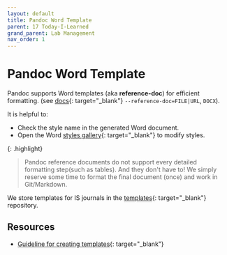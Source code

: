 ```yaml
---
layout: default
title: Pandoc Word Template
parent: 17 Today-I-Learned
grand_parent: Lab Management
nav_order: 1
---
```


# Pandoc Word Template

Pandoc supports Word templates (aka **reference-doc**) for efficient formatting. (see [docs](https://pandoc.org/MANUAL.html){: target="_blank"} `--reference-doc=FILE|URL`, `DOCX`).

It is helpful to:

- Check the style name in the generated Word document.
- Open the Word [styles gallery](https://support.microsoft.com/en-us/office/add-and-remove-styles-from-the-quick-styles-gallery-21c5b9de-b19e-4575-bc87-cb2b55ece224){: target="_blank"} to modify styles.

{: .highlight}
> Pandoc reference documents do not support every detailed formatting step(such as tables).
> And they don't have to! We simply reserve some time to format the final document (once) and work in Git/Markdown.

We store templates for IS journals in the [templates](https://github.com/digital-work-lab/templates){: target="_blank"} repository.

## Resources

- [Guideline for creating templates](https://bookdown.org/yihui/rmarkdown-cookbook/word-template.html){: target="_blank"}
